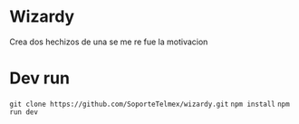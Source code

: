 # Wizardy
Crea dos hechizos de una
se me re fue la motivacion

# Dev run
`git clone https://github.com/SoporteTelmex/wizardy.git`
`npm install`
`npm run dev`
